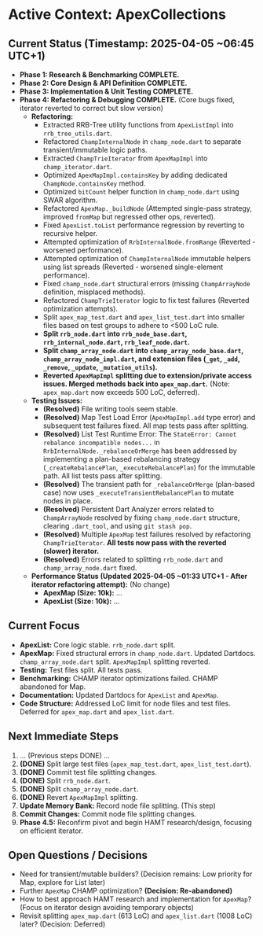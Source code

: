 <!-- Version: 1.15 | Last Updated: 2025-04-05 | Updated By: Cline -->
# Active Context: ApexCollections

## Current Status (Timestamp: 2025-04-05 ~06:45 UTC+1)

-   **Phase 1: Research & Benchmarking COMPLETE.**
-   **Phase 2: Core Design & API Definition COMPLETE.**
-   **Phase 3: Implementation & Unit Testing COMPLETE.**
-   **Phase 4: Refactoring & Debugging COMPLETE.** (Core bugs fixed, iterator reverted to correct but slow version)
    -   **Refactoring:**
        -   Extracted RRB-Tree utility functions from `ApexListImpl` into `rrb_tree_utils.dart`.
        -   Refactored `ChampInternalNode` in `champ_node.dart` to separate transient/immutable logic paths.
        -   Extracted `ChampTrieIterator` from `ApexMapImpl` into `champ_iterator.dart`.
        -   Optimized `ApexMapImpl.containsKey` by adding dedicated `ChampNode.containsKey` method.
        -   Optimized `bitCount` helper function in `champ_node.dart` using SWAR algorithm.
        -   Refactored `ApexMap._buildNode` (Attempted single-pass strategy, improved `fromMap` but regressed other ops, reverted).
        -   Fixed `ApexList.toList` performance regression by reverting to recursive helper.
        -   Attempted optimization of `RrbInternalNode.fromRange` (Reverted - worsened performance).
        -   Attempted optimization of `ChampInternalNode` immutable helpers using list spreads (Reverted - worsened single-element performance).
        -   Fixed `champ_node.dart` structural errors (missing `ChampArrayNode` definition, misplaced methods).
        -   Refactored `ChampTrieIterator` logic to fix test failures (Reverted optimization attempts).
        -   Split `apex_map_test.dart` and `apex_list_test.dart` into smaller files based on test groups to adhere to <500 LoC rule.
        -   **Split `rrb_node.dart` into `rrb_node_base.dart`, `rrb_internal_node.dart`, `rrb_leaf_node.dart`.**
        -   **Split `champ_array_node.dart` into `champ_array_node_base.dart`, `champ_array_node_impl.dart`, and extension files (`_get`, `_add`, `_remove`, `_update`, `_mutation_utils`).**
        -   **Reverted `ApexMapImpl` splitting due to extension/private access issues. Merged methods back into `apex_map.dart`.** (Note: `apex_map.dart` now exceeds 500 LoC, deferred).
    -   **Testing Issues:**
        -   **(Resolved)** File writing tools seem stable.
        -   **(Resolved)** Map Test Load Error (`ApexMapImpl.add` type error) and subsequent test failures fixed. All map tests pass after splitting.
        -   **(Resolved)** List Test Runtime Error: The `StateError: Cannot rebalance incompatible nodes...` in `RrbInternalNode._rebalanceOrMerge` has been addressed by implementing a plan-based rebalancing strategy (`_createRebalancePlan`, `_executeRebalancePlan`) for the immutable path. All list tests pass after splitting.
        -   **(Resolved)** The transient path for `_rebalanceOrMerge` (plan-based case) now uses `_executeTransientRebalancePlan` to mutate nodes in place.
        -   **(Resolved)** Persistent Dart Analyzer errors related to `ChampArrayNode` resolved by fixing `champ_node.dart` structure, clearing `.dart_tool`, and using `git stash pop`.
        -   **(Resolved)** Multiple `ApexMap` test failures resolved by refactoring `ChampTrieIterator`. **All tests now pass with the reverted (slower) iterator.**
        -   **(Resolved)** Errors related to splitting `rrb_node.dart` and `champ_array_node.dart` fixed.
    -   **Performance Status (Updated 2025-04-05 ~01:33 UTC+1 - After iterator refactoring attempt):** (No change)
        -   **ApexMap (Size: 10k):** ...
        -   **ApexList (Size: 10k):** ...

## Current Focus

-   **ApexList:** Core logic stable. `rrb_node.dart` split.
-   **ApexMap:** Fixed structural errors in `champ_node.dart`. Updated Dartdocs. `champ_array_node.dart` split. `ApexMapImpl` splitting reverted.
-   **Testing:** Test files split. All tests pass.
-   **Benchmarking:** CHAMP iterator optimizations failed. CHAMP abandoned for Map.
-   **Documentation:** Updated Dartdocs for `ApexList` and `ApexMap`.
-   **Code Structure:** Addressed LoC limit for node files and test files. Deferred for `apex_map.dart` and `apex_list.dart`.

## Next Immediate Steps

1.  ... (Previous steps DONE) ...
18. **(DONE)** Split large test files (`apex_map_test.dart`, `apex_list_test.dart`).
19. **(DONE)** Commit test file splitting changes.
20. **(DONE)** Split `rrb_node.dart`.
21. **(DONE)** Split `champ_array_node.dart`.
22. **(DONE)** Revert `ApexMapImpl` splitting.
23. **Update Memory Bank:** Record node file splitting. (This step)
24. **Commit Changes:** Commit node file splitting changes.
25. **Phase 4.5:** Reconfirm pivot and begin HAMT research/design, focusing on efficient iterator.

## Open Questions / Decisions

-   Need for transient/mutable builders? (Decision remains: Low priority for Map, explore for List later)
-   Further `ApexMap` CHAMP optimization? **(Decision: Re-abandoned)**
-   How to best approach HAMT research and implementation for `ApexMap`? (Focus on iterator design avoiding temporary objects)
-   Revisit splitting `apex_map.dart` (613 LoC) and `apex_list.dart` (1008 LoC) later? (Decision: Deferred)